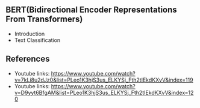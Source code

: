 ## BERT(Bidirectional Encoder Representations From Transformers)
- Introduction
- Text Classification

## References
- Youtube links: https://www.youtube.com/watch?v=7kLi8u2dJz0&list=PLeo1K3hjS3us_ELKYSj_Fth2tIEkdKXvV&index=119
- Youtube links: https://www.youtube.com/watch?v=D9yyt6BfgAM&list=PLeo1K3hjS3us_ELKYSj_Fth2tIEkdKXvV&index=120
